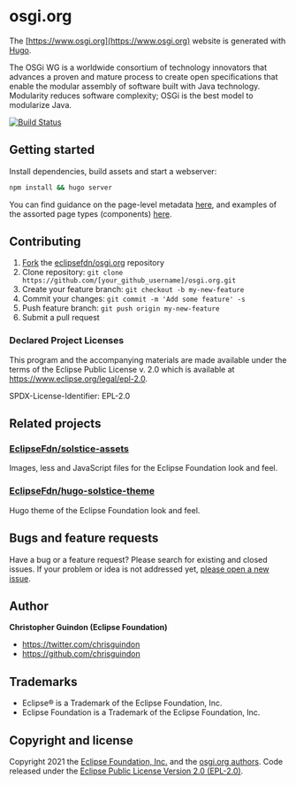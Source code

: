 # osgi.org

The [https://www.osgi.org](https://www.osgi.org) website is generated with [Hugo](https://gohugo.io/documentation/).

The OSGi WG is a worldwide consortium of technology innovators that advances a proven and mature process to create open specifications that enable the modular assembly of software built with Java technology. Modularity reduces software complexity; OSGi is the best model to modularize Java.

[![Build Status](https://travis-ci.org/eclipsefdn/osgi.org.svg?branch=master)](https://travis-ci.org/eclipsefdn/osgi.org)

## Getting started

Install dependencies, build assets and start a webserver:

```bash
npm install && hugo server
```

You can find guidance on the page-level metadata [here](https://eclipsefdn-hugo-solstice-theme.netlify.app/), and examples of the assorted page types (components) [here](https://eclipsefdn-hugo-solstice-theme.netlify.app/components/).

## Contributing

1. [Fork](https://help.github.com/articles/fork-a-repo/) the [eclipsefdn/osgi.org](https://github.com/eclipsefdn/osgi.org) repository
2. Clone repository: `git clone https://github.com/[your_github_username]/osgi.org.git`
3. Create your feature branch: `git checkout -b my-new-feature`
4. Commit your changes: `git commit -m 'Add some feature' -s`
5. Push feature branch: `git push origin my-new-feature`
6. Submit a pull request

### Declared Project Licenses

This program and the accompanying materials are made available under the terms
of the Eclipse Public License v. 2.0 which is available at
<https://www.eclipse.org/legal/epl-2.0>.

SPDX-License-Identifier: EPL-2.0

## Related projects

### [EclipseFdn/solstice-assets](https://github.com/EclipseFdn/solstice-assets)

Images, less and JavaScript files for the Eclipse Foundation look and feel.

### [EclipseFdn/hugo-solstice-theme](https://github.com/EclipseFdn/hugo-solstice-theme)

Hugo theme of the Eclipse Foundation look and feel.

## Bugs and feature requests

Have a bug or a feature request? Please search for existing and closed issues. If your problem or idea is not addressed yet, [please open a new issue](https://github.com/eclipsefdn/osgi.org/issues/new).

## Author

**Christopher Guindon (Eclipse Foundation)**

- <https://twitter.com/chrisguindon>
- <https://github.com/chrisguindon>

## Trademarks

- Eclipse® is a Trademark of the Eclipse Foundation, Inc.
- Eclipse Foundation is a Trademark of the Eclipse Foundation, Inc.

## Copyright and license

Copyright 2021 the [Eclipse Foundation, Inc.](https://www.eclipse.org) and the [osgi.org authors](https://github.com/eclipsefdn/osgi.org/graphs/contributors). Code released under the [Eclipse Public License Version 2.0 (EPL-2.0)](https://github.com/eclipsefdn/osgi.org/blob/src/LICENSE).
